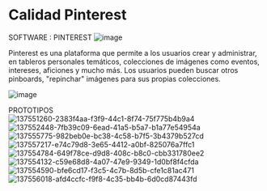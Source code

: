 # Calidad Pinterest

SOFTWARE : PINTEREST
![image](https://user-images.githubusercontent.com/52264444/138013318-be91e4e0-feb0-4a7b-a40e-203d041ebc78.png)

Pinterest es una plataforma que permite a los usuarios crear y administrar, en tableros personales temáticos, colecciones de imágenes como eventos, intereses, aficiones y mucho más. Los usuarios pueden buscar otros pinboards, "repinchar" imágenes para sus propias colecciones.

![image](https://user-images.githubusercontent.com/52264444/137560982-e6e5ac93-6178-4817-be01-8c4f28480b96.png)

PROTOTIPOS <br>
![137551260-2383f4aa-f3f9-44c1-8f74-75f775b4b9a4](https://user-images.githubusercontent.com/52264444/137568950-c8042b47-0563-4eca-9d88-0204fc8036a1.png)
![137552448-7fb39c09-6ead-41a5-b5a7-b1a77e54954a](https://user-images.githubusercontent.com/52264444/137568953-e59b0165-9a07-4b40-9519-4895cee9ca6b.png)
![137555775-982beb0e-bc38-4c58-b7f5-3b4379b527cd](https://user-images.githubusercontent.com/52264444/137568969-ee8388bf-a824-4578-af4a-f15cfa23f1c9.png)
![137557217-e74c79d8-3e65-4412-a0bf-825076a7ffc1](https://user-images.githubusercontent.com/52264444/137568975-b7406429-33e6-4351-a8ce-d4d475b05627.png)
![137554784-649f78ce-d9d8-408c-b8c0-cbb331780ee2](https://user-images.githubusercontent.com/52264444/137568974-6d4d2a3a-ed03-4ed2-927f-0b80975e0847.jpg)
![137554132-c59e68d8-4a07-47e9-9349-1d0bf8f4cfda](https://user-images.githubusercontent.com/52264444/137568979-99a435b8-979e-41e0-94eb-d8be425e6c5c.jpg)
![137554590-bfe6cd17-f3c5-4c7b-8d5b-cfe1c81ac471](https://user-images.githubusercontent.com/52264444/137568983-20dee805-f2fa-49a6-a326-b23a577b43dc.png)
![137556018-afd4ccfc-f9f8-4c35-bb4b-6d0cd87443fd](https://user-images.githubusercontent.com/52264444/137568986-917252b8-a044-49fa-b237-21413d17c902.png)
